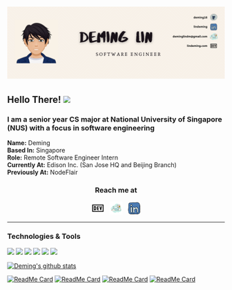 # [![Header](https://github.com/deming16/deming16/blob/master/banner.png)](https://lindeming.com)

## Hello There! <img src="https://raw.githubusercontent.com/MartinHeinz/MartinHeinz/master/wave.gif" width="30px">

### I am a senior year CS major at National University of Singapore (NUS) with a focus in software engineering
**Name:** Deming\
**Based In:** Singapore\
**Role:** Remote Software Engineer Intern\
**Currently At:** Edison Inc. (San Jose HQ and Beijing Branch)\
**Previously At:** NodeFlair

<h3 align='center'> Reach me at</h3>
<p align='center'>
<a href="https://lindeming.com"><img height="30" src="./dev.png"></a>&nbsp;&nbsp;
<a href="mailto:deminglindm@gmail.com"><img height="30" src="./email.png?raw=true"></a>&nbsp;&nbsp;
<a href="https://www.linkedin.com/in/lindeming/"><img height="30" src="./linkedin.png?raw=true"></a>
</p>

<hr />

### Technologies & Tools
![](https://img.shields.io/badge/Code-JavaScript/Node.js-informational?style=flat&logo=javascript&logoColor=white&color=2bbc8a)
![](https://img.shields.io/badge/Code-React/ReactNative-informational?style=flat&logo=react&logoColor=white&color=2bbc8a)
![](https://img.shields.io/badge/Code-Rails-informational?style=flat&logo=ruby&logoColor=white&color=2bbc8a)
![](https://img.shields.io/badge/Code-Java-informational?style=flat&logo=java&logoColor=white&color=2bbc8a)
![](https://img.shields.io/badge/Tools-PostgreSQL-informational?style=flat&logo=postgresql&logoColor=white&color=2bbc8a)
![](https://img.shields.io/badge/Tools-Docker-informational?style=flat&logo=docker&logoColor=white&color=2bbc8a)

[![Deming's github stats](https://github-readme-stats.vercel.app/api?username=deming16&line_height=30&theme=gruvbox&show_icons=true&count_private=true&hide=stars,contribs)](https://github.com/deming16)

[![ReadMe Card](https://github-readme-stats.vercel.app/api/pin/?username=deming16&repo=Highway-1478&theme=gruvbox)](https://github.com/deming16/Highway-1478)
[![ReadMe Card](https://github-readme-stats.vercel.app/api/pin/?username=deming16&repo=ModsUni&theme=gruvbox)](https://github.com/deming16/ModsUni)
[![ReadMe Card](https://github-readme-stats.vercel.app/api/pin/?username=deming16&repo=devconnector&theme=gruvbox)](https://github.com/deming16/devconnector)
[![ReadMe Card](https://github-readme-stats.vercel.app/api/pin/?username=deming16&repo=CarouShare&theme=gruvbox)](https://github.com/deming16/CarouShare)

